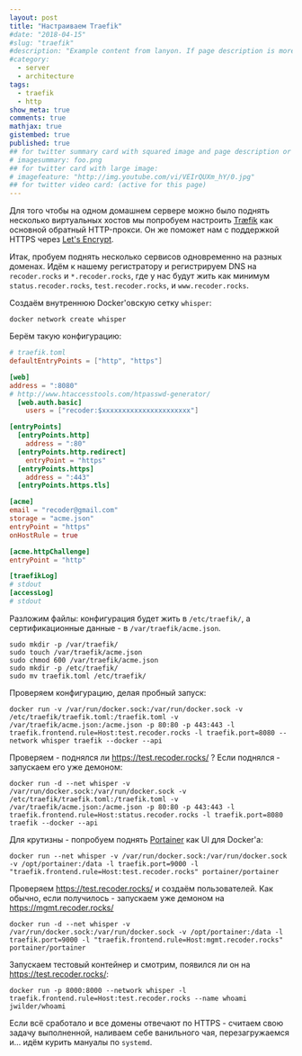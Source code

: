 ```yaml
---
layout: post
title: "Настраиваем Traefik"
#date: "2018-04-15"
#slug: "traefik"
#description: "Example content from lanyon. If page description is more than 140 words, it will be shown as post summary on home page and blog index else post excerpt will be shown. Same rule is for html meta description: >140 words in description or first 50 words of posts will be shown as summary. Page excerpt supports markdown formatted summary."
#category: 
  - server
  - architecture
tags:
  - traefik
  - http
show_meta: true
comments: true
mathjax: true
gistembed: true
published: true
## for twitter summary card with squared image and page description or page excerpt:
# imagesummary: foo.png
## for twitter card with large image:
# imagefeature: "http://img.youtube.com/vi/VEIrQUXm_hY/0.jpg"
## for twitter video card: (active for this page)
---
```


Для того чтобы на одном домашнем сервере можно было поднять несколько виртуальных хостов
мы попробуем настроить [Træfik](https://traefik.io) как основной обратный HTTP-прокси.
Он же поможет нам с поддержкой HTTPS через [Let's Encrypt](https://letsencrypt.org/).

<!--more-->

Итак, пробуем поднять несколько сервисов одновременно на разных доменах.
Идём к нашему регистратору и регистрируем DNS на `recoder.rocks` и `*.recoder.rocks`,
где у нас будут жить как минимум `status.recoder.rocks`, `test.recoder.rocks`, и `www.recoder.rocks`.

Создаём внутреннюю Docker'овскую сетку `whisper`:

```shell
docker network create whisper
```
Берём такую конфигурацию:

```toml
# traefik.toml
defaultEntryPoints = ["http", "https"]

[web]
address = ":8080"
# http://www.htaccesstools.com/htpasswd-generator/
  [web.auth.basic]
    users = ["recoder:$xxxxxxxxxxxxxxxxxxxxxx"]

[entryPoints]
  [entryPoints.http]
    address = ":80"
  [entryPoints.http.redirect]
    entryPoint = "https"
  [entryPoints.https]
    address = ":443"
  [entryPoints.https.tls]

[acme]
email = "recoder@gmail.com"
storage = "acme.json"
entryPoint = "https"
onHostRule = true

[acme.httpChallenge]
entryPoint = "http"

[traefikLog]
# stdout
[accessLog]
# stdout
```

Разложим файлы: конфигурация будет жить в `/etc/traefik/`,
а сертификационные данные - в `/var/traefik/acme.json`.

```shell
sudo mkdir -p /var/traefik/
sudo touch /var/traefik/acme.json
sudo chmod 600 /var/traefik/acme.json
sudo mkdir -p /etc/traefik/
sudo mv traefik.toml /etc/traefik/
```

Проверяем конфигурацию, делая пробный запуск:

```shell
docker run -v /var/run/docker.sock:/var/run/docker.sock -v /etc/traefik/traefik.toml:/traefik.toml -v /var/traefik/acme.json:/acme.json -p 80:80 -p 443:443 -l traefik.frontend.rule=Host:test.recoder.rocks -l traefik.port=8080 --network whisper traefik --docker --api
```

Проверяем - поднялся ли https://test.recoder.rocks/ ?
Если поднялся - запускаем его уже демоном:

```shell
docker run -d --net whisper -v /var/run/docker.sock:/var/run/docker.sock -v /etc/traefik/traefik.toml:/traefik.toml -v /var/traefik/acme.json:/acme.json -p 80:80 -p 443:443 -l traefik.frontend.rule=Host:status.recoder.rocks -l traefik.port=8080 traefik --docker --api
```
Для крутизны - попробуем поднять [Portainer](https://portainer.io) как UI для Docker'a:

```shell
docker run --net whisper -v /var/run/docker.sock:/var/run/docker.sock -v /opt/portainer:/data -l traefik.port=9000 -l "traefik.frontend.rule=Host:test.recoder.rocks" portainer/portainer
```

Проверяем https://test.recoder.rocks/ и создаём пользователей.
Как обычно, если получилось - запускаем уже демоном на https://mgmt.recoder.rocks/

```shell
docker run -d --net whisper -v /var/run/docker.sock:/var/run/docker.sock -v /opt/portainer:/data -l traefik.port=9000 -l "traefik.frontend.rule=Host:mgmt.recoder.rocks" portainer/portainer
```

Запускаем тестовый контейнер и смотрим, появился ли он на https://test.recoder.rocks/:

```shell
docker run -p 8000:8000 --network whisper -l traefik.frontend.rule=Host:test.recoder.rocks --name whoami jwilder/whoami
```

Если всё сработало и все домены отвечают по HTTPS - считаем свою задачу выполненной,
наливаем себе ванильного чая, перезагружаемся и... идём курить мануалы по `systemd`.



